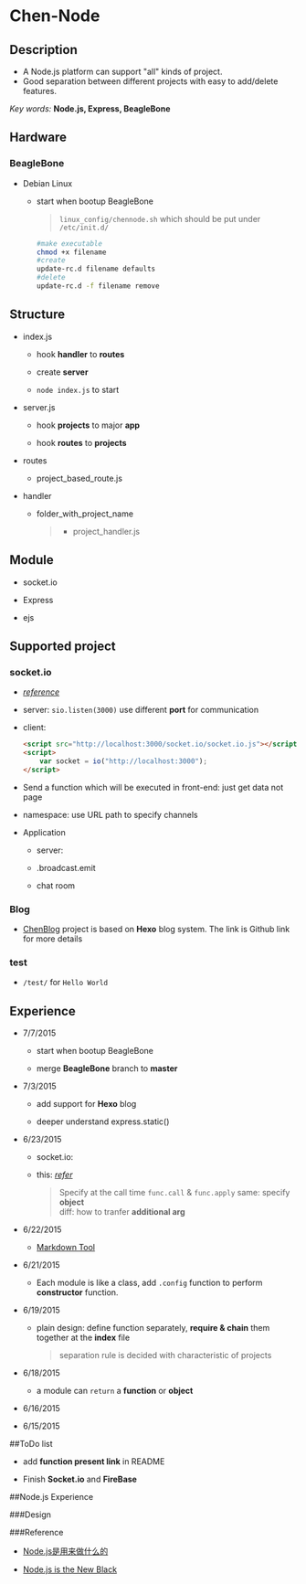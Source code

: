 # Chen-Node

## Description

* A Node.js platform can support "all" kinds of project.
* Good separation between different projects with easy to add/delete features.

 *Key words:* **Node.js, Express, BeagleBone**

## Hardware

### BeagleBone
* Debian Linux
    * start when bootup BeagleBone

        >`linux_config/chennode.sh` which should be put under `/etc/init.d/`
        ```bash
        #make executable
        chmod +x filename
        #create
        update-rc.d filename defaults
        #delete
        update-rc.d -f filename remove
        ```

## Structure

* index.js

     * hook **handler** to **routes**

     * create **server**

     * `node index.js` to start

* server.js

    * hook **projects** to major **app**

    *  hook **routes** to **projects**

* routes

    * project_based_route.js

* handler

    * folder_with_project_name

        >* project_handler.js

## Module

* socket.io

* Express

* ejs

## Supported project

### socket.io

* [*reference*](https://www.youtube.com/watch?v=nN6gFQMr3yU)

* server: `sio.listen(3000)` use different **port** for communication

* client:

    ```html
    <script src="http://localhost:3000/socket.io/socket.io.js"></script>
    <script>
        var socket = io("http://localhost:3000");
    </script>
    ```

* Send a function which will be executed in front-end: just get data not page

* namespace: use URL path to specify channels

* Application

    * server:

    * .broadcast.emit

    * chat room

### Blog

* [ChenBlog](https://github.com/neilChenXie/ChenBlog) project is based on **Hexo** blog system. The link is Github link for more details

### test

* `/test/` for `Hello World`

## Experience

* 7/7/2015

  * start when bootup BeagleBone

  * merge **BeagleBone** branch to **master**

* 7/3/2015

  * add support for **Hexo** blog

  * deeper understand express.static()

* 6/23/2015
  * socket.io:

  * this: [*refer*](http://book.mixu.net/node/ch4.html)

    >Specify at the call time
    `func.call` & `func.apply`
    same: specify **object**<br>
    diff: how to tranfer **additional arg**

* 6/22/2015

  * [Markdown Tool](https://github.com/mixu/markdown-styles)

* 6/21/2015

  * Each module is like a  class, add  `.config` function to perform **constructor** function.

* 6/19/2015

  * plain design: define function separately, **require & chain** them together at the **index** file

    > separation rule is decided with characteristic of projects

* 6/18/2015

  * a module can `return` a **function** or **object**

* 6/16/2015

* 6/15/2015

##ToDo list

* add **function present link** in README

* Finish **Socket.io** and **FireBase**

##Node.js Experience

###Design

###Reference

* [Node.js是用来做什么的](http://www.zhihu.com/question/33578075/answer/56951771)

* [Node.js is the New Black](http://www.sitepoint.com/node-js-is-the-new-black/)

